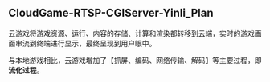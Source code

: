 ## CloudGame-RTSP-CGIServer-Yinli_Plan

云游戏将游戏资源、运行、内容的存储、计算和渲染都转移到云端，实时的游戏画面串流到终端进行显示，最终呈现到用户眼中。

与本地游戏相比，云游戏增加了【抓屏、编码、网络传输、解码】等主要过程，即**流化过程**。